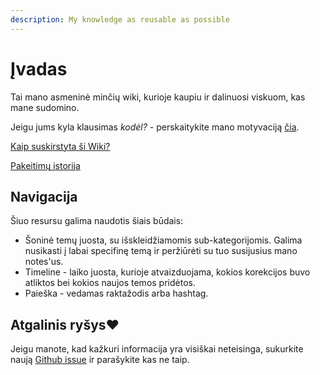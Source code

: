 ```yaml
---
description: My knowledge as reusable as possible
---
```


# Įvadas

Tai mano asmeninė minčių wiki, kurioje kaupiu ir dalinuosi viskuom, kas mane sudomino.

Jeigu jums kyla klausimas _kodėl?_ - perskaitykite mano motyvaciją [čia](motyvacija.md).

[Kaip suskirstyta ši Wiki?](struktura.md)

[Pakeitimų istorija](timeline.md)

## Navigacija

Šiuo resursu galima naudotis šiais būdais:

* Šoninė temų juosta, su išskleidžiamomis sub-kategorijomis. Galima nusikasti į labai specifinę temą ir peržiūrėti su tuo susijusius mano notes'us.
* Timeline - laiko juosta, kurioje atvaizduojama, kokios korekcijos buvo atliktos bei kokios naujos temos pridėtos.
* Paieška - vedamas raktažodis arba hashtag.

## Atgalinis ryšys❤ 

Jeigu manote, kad kažkuri informacija yra visiškai neteisinga, sukurkite naują [Github issue](https://github.com/reanim8ed/ReA-Wiki/issues/new) ir parašykite kas ne taip.

